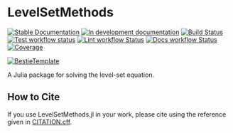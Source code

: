# LevelSetMethods

[![Stable Documentation](https://img.shields.io/badge/docs-stable-blue.svg)](https://maltezfaria.github.io/LevelSetMethods.jl/stable)
[![In development documentation](https://img.shields.io/badge/docs-dev-blue.svg)](https://maltezfaria.github.io/LevelSetMethods.jl/dev)
[![Build Status](https://github.com/maltezfaria/LevelSetMethods.jl/workflows/Test/badge.svg)](https://github.com/maltezfaria/LevelSetMethods.jl/actions)
[![Test workflow status](https://github.com/maltezfaria/LevelSetMethods.jl/actions/workflows/Test.yml/badge.svg?branch=main)](https://github.com/maltezfaria/LevelSetMethods.jl/actions/workflows/Test.yml?query=branch%3Amain)
[![Lint workflow Status](https://github.com/maltezfaria/LevelSetMethods.jl/actions/workflows/Lint.yml/badge.svg?branch=main)](https://github.com/maltezfaria/LevelSetMethods.jl/actions/workflows/Lint.yml?query=branch%3Amain)
[![Docs workflow Status](https://github.com/maltezfaria/LevelSetMethods.jl/actions/workflows/Docs.yml/badge.svg?branch=main)](https://github.com/maltezfaria/LevelSetMethods.jl/actions/workflows/Docs.yml?query=branch%3Amain)
[![Coverage](https://codecov.io/gh/maltezfaria/LevelSetMethods.jl/branch/main/graph/badge.svg)](https://codecov.io/gh/maltezfaria/LevelSetMethods.jl)
<!-- [![DOI](https://zenodo.org/badge/DOI/FIXME)](https://doi.org/FIXME) -->
[![BestieTemplate](https://img.shields.io/endpoint?url=https://raw.githubusercontent.com/JuliaBesties/BestieTemplate.jl/main/docs/src/assets/badge.json)](https://github.com/JuliaBesties/BestieTemplate.jl)

A Julia package for solving the level-set equation.

## How to Cite

If you use LevelSetMethods.jl in your work, please cite using the reference given in [CITATION.cff](https://github.com/maltezfaria/LevelSetMethods.jl/blob/main/CITATION.cff).
